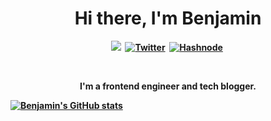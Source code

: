 <p>
  <h1 align="center"><b>Hi there, I'm Benjamin</h1>
</p>
<p align="center">
<!-- <a href="type-portfolio-address-here"><img src="https://img.shields.io/badge/PORTFOLIO-dcfaf9?style=for-the-badge&logoColor="white" alt="Hashnode" /></a>&nbsp; -->
<a target="_blank"href="https://www.linkedin.com/in/benjaminsemah/"><img src="https://img.shields.io/badge/linkedin-%230077B5.svg?&style=for-the-badge&logo=linkedin&logoColor=white" /></a>&nbsp;
<a href="https://twitter.com/BenjaminSemah"><img src="https://img.shields.io/badge/Twitter-1DA1F2?style=for-the-badge&logo=twitter&logoColor=white" alt="Twitter" /></a>&nbsp;
<a href="https://hashnode.com/@benjaminSemah"><img src="https://img.shields.io/badge/MY BLOG-1812DB?style=for-the-badge&logoColor="white" alt="Hashnode" /></a>&nbsp;
</p>
<br />
  
<p align="center">I'm a frontend engineer and tech blogger. 
<br />
  
<!--   I love learning and sharing my knowledge with others. I do that through writing <a href="https://hashnode.com/@benjaminSemah">articles on my Blog</a> and creating content on <a href="https://twitter.com/BenjaminSemah">Twitter.</a> When I'm not coding, you will find me reading or running.</p> -->

<!-- You can check out my Twitter at and LinkedIn at  -->

[![Benjamin's GitHub stats](https://github-readme-stats.vercel.app/api?username=benjaminsemah)](https://github.com/anuraghazra/github-readme-stats)



<!--
**BenjaminSemah/BenjaminSemah** is a ✨ _special_ ✨ repository because its `README.md` (this file) appears on your GitHub profile.

Here are some ideas to get you started:

- 🔭 I’m currently working on ...
- 🌱 I’m currently learning ...
- 👯 I’m looking to collaborate on ...
- 🤔 I’m looking for help with ...
- 💬 Ask me about ...
- 📫 How to reach me: ...
- 😄 Pronouns: ...
- ⚡ Fun fact: ...
-->
